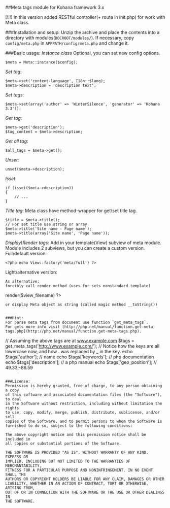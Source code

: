 ##Meta tags module for Kohana framework 3.х

[!!!] In this version added RESTful controller(+ route in init.php) for work with Meta class.

###Installation and setup:
Unzip the archive and place the contents into a directory with modules(`DOCROOT/modules/`). 
If necessary, copy `config/meta.php` in `APPPATH/config/meta.php` and change it.

###Basic usage:
*Instance class* 
Optional, you can set new config options.
~~~
$meta = Meta::instance($config);
~~~
*Set tag*:
~~~
$meta->set('content-language', I18n::$lang);
$meta->description = 'description text';
~~~
*Set tags*:
~~~
$meta->set(array('author' => 'WinterSilence', 'generator' => 'Kohana 3.3'));
~~~
*Get tag*:
~~~
$meta->get('description');
$tag_content = $meta->description;
~~~
*Get all tag*:
~~~
$all_tags = $meta->get();
~~~
*Unset*:
~~~
unset($meta->description);
~~~
*Isset*:
~~~
if (isset($meta->description))
{
	// ...
}
~~~
*Title tag*:
Meta class have method-wrapper for get\set title tag.
~~~
$title = $meta->title();
// For set title use string or array
$meta->title('Site name - Page name');
$meta->title(array('Site name', 'Page name'));
~~~
*Display\Render tags*:
Add in your template(View) subview of meta module. 
Module includes 2 subviews, but you can create a custom version.
Full\default version:
~~~
<?php echo View::factory('meta/full') ?>
~~~
Light\alternative version:
<?php echo View::factory('meta/easy') ?>
~~~
As alternative: 
forcibly call render method (uses for sets nonstandard template)
~~~
<?php echo Meta::instance()->render($view_filename) ?>
~~~
or display Meta object as string (called magic method __toString())
~~~
<?php echo Meta::instance() ?>
~~~

###Hint:
For parse meta tags from document use function `get_meta_tags`.
For gets more info visit [http://php.net/manual/function.get-meta-tags.php](http://php.net/manual/function.get-meta-tags.php).
~~~
// Assuming the above tags are at www.example.com
$tags = get_meta_tags('http://www.example.com/');
// Notice how the keys are all lowercase now, and how . was replaced by _ in the key.
echo $tags['author'];       // name
echo $tags['keywords'];     // php documentation
echo $tags['description'];  // a php manual
echo $tags['geo_position']; // 49.33;-86.59
~~~

###License:
Permission is hereby granted, free of charge, to any person obtaining a copy
of this software and associated documentation files (the "Software"), to deal
in the Software without restriction, including without limitation the rights
to use, copy, modify, merge, publish, distribute, sublicense, and/or sell
copies of the Software, and to permit persons to whom the Software is
furnished to do so, subject to the following conditions:

The above copyright notice and this permission notice shall be included in
all copies or substantial portions of the Software.

THE SOFTWARE IS PROVIDED "AS IS", WITHOUT WARRANTY OF ANY KIND, EXPRESS OR
IMPLIED, INCLUDING BUT NOT LIMITED TO THE WARRANTIES OF MERCHANTABILITY,
FITNESS FOR A PARTICULAR PURPOSE AND NONINFRINGEMENT. IN NO EVENT SHALL THE
AUTHORS OR COPYRIGHT HOLDERS BE LIABLE FOR ANY CLAIM, DAMAGES OR OTHER
LIABILITY, WHETHER IN AN ACTION OF CONTRACT, TORT OR OTHERWISE, ARISING FROM,
OUT OF OR IN CONNECTION WITH THE SOFTWARE OR THE USE OR OTHER DEALINGS IN
THE SOFTWARE.